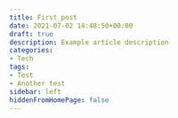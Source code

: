 ```yaml
---
title: First_post
date: 2021-07-02 14:48:50+00:00
draft: true
description: Example article description
categories:
- Tech
tags:
- Test
- Another test
sidebar: left
hiddenFromHomePage: false
---
```





